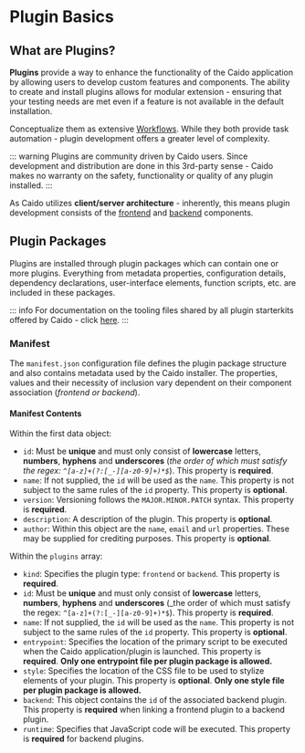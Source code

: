 # Plugin Basics

## What are Plugins?

**Plugins** provide a way to enhance the functionality of the Caido application by allowing users to develop custom features and components. The ability to create and install plugins allows for modular extension - ensuring that your testing needs are met even if a feature is not available in the default installation.

Conceptualize them as extensive [Workflows](/concepts/essentials/workflows.md). While they both provide task automation - plugin development offers a greater level of complexity.

::: warning
Plugins are community driven by Caido users. Since development and distribution are done in this 3rd-party sense - Caido makes no warranty on the safety, functionality or quality of any plugin installed.
:::

As Caido utilizes **client/server architecture** - inherently, this means plugin development consists of the [frontend](/concepts/plugins/frontend.md) and [backend](/concepts/plugins/backend.md) components.

## Plugin Packages

Plugins are installed through plugin packages which can contain one or more plugins. Everything from metadata properties, configuration details, dependency declarations, user-interface elements, function scripts, etc. are included in these packages.

::: info
For documentation on the tooling files shared by all plugin starterkits offered by Caido - click [here](/concepts/plugins/plugin_tooling.md).
:::

### Manifest

The `manifest.json` configuration file defines the plugin package structure and also contains metadata used by the Caido installer. The properties, values and their necessity of inclusion vary dependent on their component association (_frontend or backend_).

#### Manifest Contents

Within the first data object:

- `id`: Must be **unique** and must only consist of **lowercase** letters, **numbers**, **hyphens** and **underscores** (_the order of which must satisfy the regex: `^[a-z]+(?:[_-][a-z0-9]+)*$`_). This property is **required**.
- `name`: If not supplied, the `id` will be used as the `name`. This property is not subject to the same rules of the `id` property. This property is **optional**.
- `version`: Versioning follows the `MAJOR.MINOR.PATCH` syntax. This property is **required**.
- `description`: A description of the plugin. This property is **optional**.
- `author`: Within this object are the `name`, `email` and `url` properties. These may be supplied for crediting purposes. This property is **optional**.

Within the `plugins` array:

- `kind`: Specifies the plugin type: `frontend` or `backend`. This property is **required**.
- `id`: Must be **unique** and must only consist of **lowercase** letters, **numbers**, **hyphens** and **underscores** (_the order of which must satisfy the regex: `^[a-z]+(?:[_-][a-z0-9]+)*$`). This property is **required**.
- `name`: If not supplied, the `id` will be used as the `name`. This property is not subject to the same rules of the `id` property. This property is **optional**.
- `entrypoint`: Specifies the location of the primary script to be executed when the Caido application/plugin is launched. This property is **required**. **Only one entrypoint file per plugin package is allowed.**
- `style`: Specifies the location of the CSS file to be used to stylize elements of your plugin. This property is **optional**. **Only one style file per plugin package is allowed.**
- `backend`: This object contains the `id` of the associated backend plugin. This property is **required** when linking a frontend plugin to a backend plugin.
- `runtime`: Specifies that JavaScript code will be executed. This property is **required** for backend plugins.
